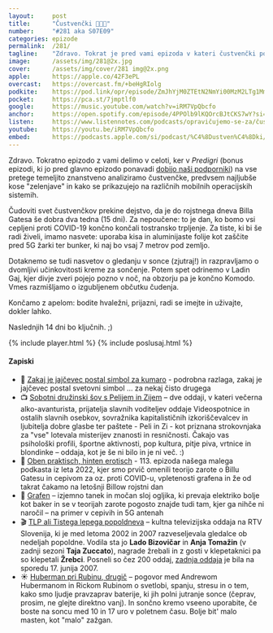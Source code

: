 ```yaml
---
layout: 	post
title:  	"Čustvenčki 🍐🍑🍆"
number: 	"#281 aka S07E09"
categories:	epizode
permalink:	/281/
tagline: 	"Zdravo. Tokrat je pred vami epizoda v kateri čustvenčki postanejo znanstvena razprava, malancan kraljuje na iOS-u, kumara na Androidu in Bill Gates dobi rojstnodnevno darilo, ob katerem se svet malce zaskrbljeno nasmehne."
image:		/assets/img/281@2x.jpg
cover:		/assets/img/cover/281 img@2x.png
apple:		https://apple.co/42F3ePL
overcast:	https://overcast.fm/+beHgRIolg
podkite:	https://pod.link/opr/episode/ZmJhYjM0ZTEtN2NmYi00MzM2LTg1MmMtZThlNzE4YjEwMmY0
pocket:		https://pca.st/7jmptlf0
google:		https://music.youtube.com/watch?v=iRM7VpQbcfo
anchor:		https://open.spotify.com/episode/4PPOlb9lKQOrcBJtCKS7wY?si=iLP8gfzoQK6c5YW4WdDofw
listen:		https://www.listennotes.com/podcasts/opravičujemo-se-za/čustvenčki-BUloSxr8bhW/embed/
youtube:	https://youtu.be/iRM7VpQbcfo
embed:		https://podcasts.apple.com/si/podcast/%C4%8Dustven%C4%8Dki/id1514750013?i=1000731528326
---
```


Zdravo. Tokratno epizodo z vami delimo v celoti, ker v *Predigri* (bonus epizodi, ki jo pred glavno epizodo ponavadi [dobijo naši podporniki](https://hvalazavseribe.supercast.com/#subscribe)) na vse pretege temeljito znanstveno analiziramo čustvenčke, predvsem najljubše kose "zelenjave" in kako se prikazujejo na različnih mobilnih operacijskih sistemih. 

Čudoviti svet čustvenčkov prekine dejstvo, da je do rojstnega dneva Billa Gatesa še dobra dva tedna (15 dni). Za nepoučene: to je dan, ko bomo vsi cepljeni proti COVID-19 končno končali tostransko trpljenje. Za tiste, ki bi še radi živeli, imamo nasvete: uporaba kisa in aluminijaste folije kot zaščite pred 5G žarki ter bunker, ki naj bo vsaj 7 metrov pod zemljo. 

Dotaknemo se tudi nasvetov o gledanju v sonce (zjutraj!) in razpravljamo o dvomljivi učinkovitosti kreme za sončenje. Potem spet odrinemo v Ladin Gaj, kjer divje zveri pojejo pozno v noč, na obzorju pa je končno Komodo. Vmes razmišljamo o izgubljenem občutku čudenja. 

Končamo z apelom: bodite hvaležni, prijazni, radi se imejte in uživajte, dokler lahko. 

Naslednjih 14 dni bo ključnih. ;) 

{% include player.html %}
{% include poslusaj.html %}

<!--break-->

#### Zapiski

- 🍆 [Zakaj je jajčevec postal simbol za kumaro](https://findmykids.org/blog/en/eggplant-emoji-meaning) - podrobna razlaga, zakaj je jajčevec postal svetovni simbol ... za nekaj čisto drugega 
- 📺 [Sobotni družinski šov s Pelijem in Zijem](http://www.zvpl.com/42/clanki/videospotnice/sobotni-druzinski-sov-s-pelijem/) – dve oddaji, v kateri večerna alko-avanturista, prijatelja slavnih voditeljev oddaje Videospotnice in ostalih slavnih osebkov, sovražnika kapitalističnih izkoriščevalcev in ljubitelja dobre glasbe ter paštete - Peli in Zi - kot priznana strokovnjaka za "vse" lotevala misterijev znanosti in resničnosti. Čakajo vas psihološki profili, športne aktivnosti, pop kultura, pitje piva, vrtnice in blondinke – oddaja, kot je še ni bilo in je ni več. :) 
- 🎂 [Oben praktisch, hinten erotisch](https://opravicujemo.se/113/) - 113. epizoda našega malega podkasta iz leta 2022, kjer smo prvič omenili teorijo zarote o Billu Gatesu in cepivom za oz. proti COVID-u, vpletenosti grafena in že od takrat čakamo na letošnji Billow rojstni dan 
- 🧪 [Grafen](https://sl.wikipedia.org/wiki/Grafen) – izjemno tanek in močan sloj ogljika, ki prevaja elektriko bolje kot baker in se v teorijah zarote pogosto znajde tudi tam, kjer ga nihče ni naročil – na primer v cepivih in 5G antenah 
- 🎬 [TLP ali Tistega lepega popoldneva](https://sl.wikipedia.org/wiki/Tistega_lepega_popoldneva) – kultna televizijska oddaja na RTV Slovenija, ki je med letoma 2002 in 2007 razveseljevala gledalce ob nedeljah popoldne. Vodila sta jo **Lado Bizovičar** in **Anja Tomažin** (v zadnji sezoni **Taja Zuccato**), nagrade žrebali in z gosti v klepetaknici pa so klepetali **Žrebci**. Posneli so čez 200 oddaj, [zadnja oddaja](https://365.rtvslo.si/arhiv/tistega-lepega-popoldneva/4850827) je bila na sporedu 17. junija 2007. 
- ☀️ [Huberman pri Rubinu, drugič](https://www.tetragrammaton.com/content/andrew-huberman) – pogovor med Andrewom Hubermanom in Rickom Rubinom o svetlobi, spanju, stresu in o tem, kako smo ljudje pravzaprav baterije, ki jih polni jutranje sonce (čeprav, prosim, ne glejte direktno vanj). In sončno kremo vseeno uporabite, če boste na soncu med 10 in 17 uro v poletnem času. Bolje bit' malo masten, kot "malo" zažgan. 
